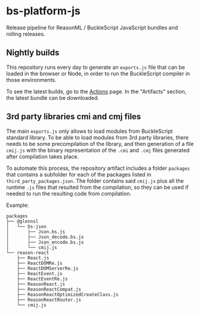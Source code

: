 # bs-platform-js

Release pipeline for ReasonML / BuckleScript JavaScript bundles and rolling releases.

## Nightly builds

This repository runs every day to generate an `exports.js` file that can be loaded in the browser or Node, in order
to run the BuckleScript compiler in those environments.

To see the latest builds, go to the [Actions](https://github.com/reason-association/bs-platform-js/actions) page. In the
"Artifacts" section, the latest bundle can be downloaded.

## 3rd party libraries cmi and cmj files

The main `exports.js` only allows to load modules from BuckleScript standard library. To be able to load modules from
3rd party libraries, there needs to be some precompilation of the library, and then generation of a file `cmij.js`
with the binary representation of the `.cmi` and `.cmj` files generated after compilation takes place.

To automate this process, the repository artifact includes a folder `packages` that contains a subfolder for each of the
packages listed in `third_party_packages.json`. The folder contains said `cmij.js` plus all the runtime `.js` files
that resulted from the compilation, so they can be used if needed to run the resulting code from compilation.

Example:

```
packages
├── @glennsl
│   └── bs-json
│       ├── Json.bs.js
│       ├── Json_decode.bs.js
│       ├── Json_encode.bs.js
│       └── cmij.js
└── reason-react
    ├── React.js
    ├── ReactDOMRe.js
    ├── ReactDOMServerRe.js
    ├── ReactEvent.js
    ├── ReactEventRe.js
    ├── ReasonReact.js
    ├── ReasonReactCompat.js
    ├── ReasonReactOptimizedCreateClass.js
    ├── ReasonReactRouter.js
    └── cmij.js
```
